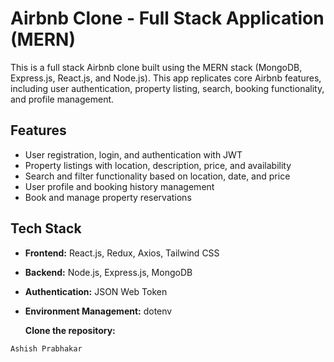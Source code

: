 # Airbnb Clone - Full Stack Application (MERN)

This is a full stack Airbnb clone built using the MERN stack (MongoDB, Express.js, React.js, and Node.js).
This app replicates core Airbnb features, including user authentication, property listing, search, booking functionality, and profile management.

## Features
- User registration, login, and authentication with JWT
- Property listings with location, description, price, and availability
- Search and filter functionality based on location, date, and price
- User profile and booking history management
- Book and manage property reservations

## Tech Stack
- **Frontend:** React.js, Redux, Axios, Tailwind CSS 
- **Backend:** Node.js, Express.js, MongoDB
- **Authentication:** JSON Web Token 
- **Environment Management:** dotenv

  
   **Clone the repository:**
````
Ashish Prabhakar

`````

